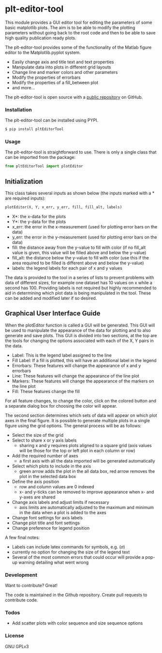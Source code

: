 # plt-editor-tool

This module provides a GUI editor tool for editing the parameters of some basic matplotlib plots. The aim is to be able to modify the plotting parameters without going back to the root code and then to be able to save high quality publication ready plots.

The plt-editor-tool provides some of the functionality of the Matlab figure editor to the Matplotlib.pyplot system.

  - Easily change axis and title text and text properties
  - Manipulate data into plots in different grid layouts
  - Change line and marker colors and other parameters
  - Modify the properties of errorbars
  - Modify the properties of a fill_between plot
  - and more...

The plt-editor-tool is open source with a [public repository](https://github.com/RichardCouperthwaite/plt-editor-tool)
 on GitHub.

### Installation

The plt-editor-tool can be installed using PYPI.

```sh
$ pip install pltEditorTool
```

### Usage

The plt-editor-tool is straightforward to use. There is only a single class that can be imported from the package:

```py
from pltEditorTool import plotEditor
```

## Initialization

This class takes several inputs as shown below (the inputs marked with a * are required inputs):

```py
plotEditor(X, Y, x_err, y_err, fill, fill_alt, labels)
```

 - X*: the x-data for the plots
 - Y*: the y-data for the plots
 - x_err: the error in the x-measurement (used for plotting error bars on the data)
 - y_err: the error in the y-measurement (used for plotting error bars on the data)
 - fill: the distance away from the y-value to fill with color (if no fill_alt value is given, this value will be filled above and below the y-value)
 - fill_alt: the distance below the y-value to fill with color (use this if the area required to be filled is different above and below the y-value)
 - labels: the legend labels for each pair of x and y values
 
The data is provided to the tool in a series of lists to prevent problems with data of different sizes, for example one dataset has 10 values on x while a second has 100. Providing labels is not required but highly recommended to aid in determining which plot data is being manipulated in the tool. These can be added and modified later if so desired.

## Graphical User Interface Guide

When the plotEditor function is called a GUI will be generated. This GUI will be used to manipulate the appearance of the data for plotting and to also generate and save plots. This GUI is divided into two sections, at the top are the tools for changing the options associated with each of the X, Y pairs in the data.

 - Label: This is the legend label assigned to the line
 - Fill Label: If a fill is plotted, this will have an additional label in the legend
 - Errorbars: These features will change the appearance of x and y errorbars
 - Line: These features will change the appearance of the line plot
 - Markers: These features will change the appearance of the markers on the line plot
 - Fill: These features change the fill
 
For all feature changes, to change the color, click on the colored button and a separate dialog box for choosing the color will appear.
 
The second section determines which sets of data will appear on which plot axes in the final figure. It is possible to generate multiple plots in a single figure using the grid options. The general process will be as follows:

 - Select the size of the grid
 - Select to share x or y axis labels 
   * sharing x and y requires plots aligned to a square grid (axis values will be those for the top or left plot in each column or row)
 - Add the required number of axes
   * a first axis with all the data imported will be generated automatically
 - Select which plots to include in the axis
   * green arrow adds the plot in the all data box, red arrow removes the plot in the selected data box
 - Define the axis position
   * row and column values are 0 indexed
   * x- and y-ticks can be removed to improve appearance when x- and y-axes are shared
 - Change axis labels and adjust limits if necessary
   * axis limits are automatically adjusted to the maximum and minimum in the data when a plot is added to the axes
 - Change font settings for axis labels
 - Change plot title and font settings
 - Change preference for legend position
 
 
A few final notes:
 - Labels can include latex commands for symbols, e.g. ($\sigma$)
 - currently no option for changing the size of the legend text
 - Several of the most common errors that could occur will provide a pop-up warning detailing what went wrong
 
### Development

Want to contribute? Great!

The code is maintained in the Github repository. Create pull requests to contribute code.


### Todos

 - Add scatter plots with color sequence and size sequence options

### License
GNU GPLv3
